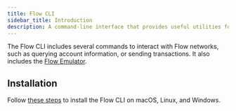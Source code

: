 ```yaml
---
title: Flow CLI
sidebar_title: Introduction
description: A command-line interface that provides useful utilities for building Flow applications
---
```


The Flow CLI includes several commands to interact with Flow networks, such as querying account information,
or sending transactions. It also includes the [Flow Emulator](https://developers.flow.com/tools/flow-cli/start-emulator).

## Installation

Follow [these steps](https://developers.flow.com/tools/flow-cli/install.md) to install the Flow CLI on 
macOS, Linux, and Windows.
